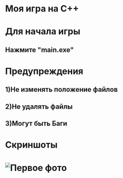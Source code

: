 # Моя игра на C++
#
# Для начала игры
##  Нажмите "main.exe"
#
# Предупреждения 
## 1)Не изменять положение файлов
## 2)Не удалять файлы
## 3)Могут быть Баги 
#
# Скриншоты
# ![Первое фото](data\images\screens\scr.png)
